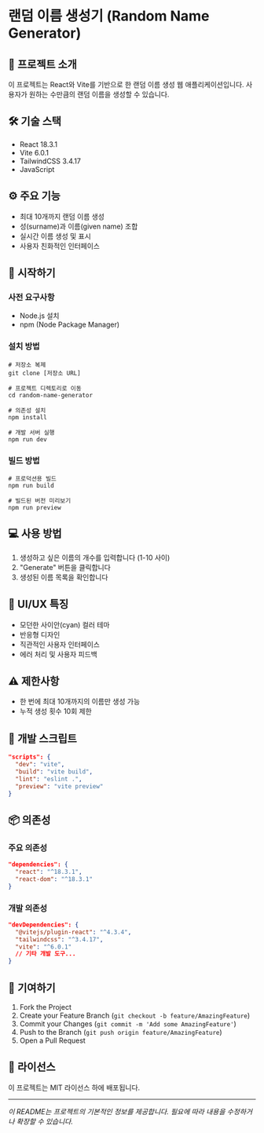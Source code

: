 # 랜덤 이름 생성기 (Random Name Generator)

## 📝 프로젝트 소개
이 프로젝트는 React와 Vite를 기반으로 한 랜덤 이름 생성 웹 애플리케이션입니다. 사용자가 원하는 수만큼의 랜덤 이름을 생성할 수 있습니다.

## 🛠 기술 스택
- React 18.3.1
- Vite 6.0.1
- TailwindCSS 3.4.17
- JavaScript

## ⚙ 주요 기능
- 최대 10개까지 랜덤 이름 생성
- 성(surname)과 이름(given name) 조합
- 실시간 이름 생성 및 표시
- 사용자 친화적인 인터페이스

## 🚀 시작하기

### 사전 요구사항
- Node.js 설치
- npm (Node Package Manager)

### 설치 방법
```shell script
# 저장소 복제
git clone [저장소 URL]

# 프로젝트 디렉토리로 이동
cd random-name-generator

# 의존성 설치
npm install

# 개발 서버 실행
npm run dev
```

### 빌드 방법
```shell script
# 프로덕션용 빌드
npm run build

# 빌드된 버전 미리보기
npm run preview
```

## 💻 사용 방법
1. 생성하고 싶은 이름의 개수를 입력합니다 (1-10 사이)
2. "Generate" 버튼을 클릭합니다
3. 생성된 이름 목록을 확인합니다

## 🎨 UI/UX 특징
- 모던한 사이안(cyan) 컬러 테마
- 반응형 디자인
- 직관적인 사용자 인터페이스
- 에러 처리 및 사용자 피드백

## ⚠️ 제한사항
- 한 번에 최대 10개까지의 이름만 생성 가능
- 누적 생성 횟수 10회 제한

## 🔧 개발 스크립트
```json
"scripts": {
  "dev": "vite",
  "build": "vite build",
  "lint": "eslint .",
  "preview": "vite preview"
}
```

## 📦 의존성
### 주요 의존성
```json
"dependencies": {
  "react": "^18.3.1",
  "react-dom": "^18.3.1"
}
```

### 개발 의존성
```json
"devDependencies": {
  "@vitejs/plugin-react": "^4.3.4",
  "tailwindcss": "^3.4.17",
  "vite": "^6.0.1"
  // 기타 개발 도구...
}
```

## 🤝 기여하기
1. Fork the Project
2. Create your Feature Branch (`git checkout -b feature/AmazingFeature`)
3. Commit your Changes (`git commit -m 'Add some AmazingFeature'`)
4. Push to the Branch (`git push origin feature/AmazingFeature`)
5. Open a Pull Request

## 📝 라이선스
이 프로젝트는 MIT 라이선스 하에 배포됩니다.

---
*이 README는 프로젝트의 기본적인 정보를 제공합니다. 필요에 따라 내용을 수정하거나 확장할 수 있습니다.*